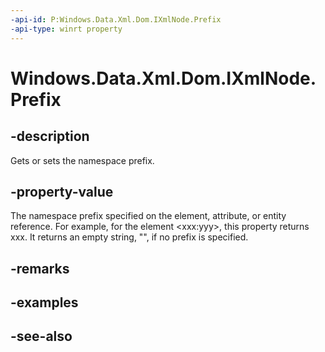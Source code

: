 ----api-id: P:Windows.Data.Xml.Dom.IXmlNode.Prefix
-api-type: winrt property
---<!-- Property syntaxpublic object Prefix { get;  set; }--># Windows.Data.Xml.Dom.IXmlNode.Prefix## -descriptionGets or sets the namespace prefix.## -property-valueThe namespace prefix specified on the element, attribute, or entity reference. For example, for the element &lt;xxx:yyy&gt;, this property returns xxx. It returns an empty string, "", if no prefix is specified.## -remarks## -examples## -see-also